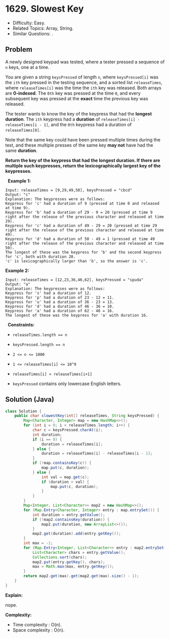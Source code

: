 # 1629. Slowest Key

- Difficulty: Easy.
- Related Topics: Array, String.
- Similar Questions: .

## Problem

A newly designed keypad was tested, where a tester pressed a sequence of ```n``` keys, one at a time.

You are given a string ```keysPressed``` of length ```n```, where ```keysPressed[i]``` was the ```ith``` key pressed in the testing sequence, and a sorted list ```releaseTimes```, where ```releaseTimes[i]``` was the time the ```ith``` key was released. Both arrays are **0-indexed**. The ```0th``` key was pressed at the time ```0```, and every subsequent key was pressed at the **exact** time the previous key was released.

The tester wants to know the key of the keypress that had the **longest duration**. The ```ith``` keypress had a **duration** of ```releaseTimes[i] - releaseTimes[i - 1]```, and the ```0th``` keypress had a duration of ```releaseTimes[0]```.

Note that the same key could have been pressed multiple times during the test, and these multiple presses of the same key **may not** have had the same **duration**.

**Return the key of the keypress that had the **longest duration**. If there are multiple such keypresses, return the lexicographically largest key of the keypresses.**

 
**Example 1:**

```
Input: releaseTimes = [9,29,49,50], keysPressed = "cbcd"
Output: "c"
Explanation: The keypresses were as follows:
Keypress for 'c' had a duration of 9 (pressed at time 0 and released at time 9).
Keypress for 'b' had a duration of 29 - 9 = 20 (pressed at time 9 right after the release of the previous character and released at time 29).
Keypress for 'c' had a duration of 49 - 29 = 20 (pressed at time 29 right after the release of the previous character and released at time 49).
Keypress for 'd' had a duration of 50 - 49 = 1 (pressed at time 49 right after the release of the previous character and released at time 50).
The longest of these was the keypress for 'b' and the second keypress for 'c', both with duration 20.
'c' is lexicographically larger than 'b', so the answer is 'c'.
```

**Example 2:**

```
Input: releaseTimes = [12,23,36,46,62], keysPressed = "spuda"
Output: "a"
Explanation: The keypresses were as follows:
Keypress for 's' had a duration of 12.
Keypress for 'p' had a duration of 23 - 12 = 11.
Keypress for 'u' had a duration of 36 - 23 = 13.
Keypress for 'd' had a duration of 46 - 36 = 10.
Keypress for 'a' had a duration of 62 - 46 = 16.
The longest of these was the keypress for 'a' with duration 16.
```

 
**Constraints:**


	
- ```releaseTimes.length == n```
	
- ```keysPressed.length == n```
	
- ```2 <= n <= 1000```
	
- ```1 <= releaseTimes[i] <= 10^9```
	
- ```releaseTimes[i] < releaseTimes[i+1]```
	
- ```keysPressed``` contains only lowercase English letters.



## Solution (Java)

```java
class Solution {
    public char slowestKey(int[] releaseTimes, String keysPressed) {
        Map<Character, Integer> map = new HashMap<>();
        for (int i = 0; i < releaseTimes.length; i++) {
            char c = keysPressed.charAt(i);
            int duration;
            if (i == 0) {
                duration = releaseTimes[i];
            } else {
                duration = releaseTimes[i] - releaseTimes[i - 1];
            }
            if (!map.containsKey(c)) {
                map.put(c, duration);
            } else {
                int val = map.get(c);
                if (duration > val) {
                    map.put(c, duration);
                }
            }
        }
        Map<Integer, List<Character>> map2 = new HashMap<>();
        for (Map.Entry<Character, Integer> entry : map.entrySet()) {
            int duration = entry.getValue();
            if (!map2.containsKey(duration)) {
                map2.put(duration, new ArrayList<>());
            }
            map2.get(duration).add(entry.getKey());
        }
        int max = -1;
        for (Map.Entry<Integer, List<Character>> entry : map2.entrySet()) {
            List<Character> chars = entry.getValue();
            Collections.sort(chars);
            map2.put(entry.getKey(), chars);
            max = Math.max(max, entry.getKey());
        }
        return map2.get(max).get(map2.get(max).size() - 1);
    }
}
```

**Explain:**

nope.

**Complexity:**

* Time complexity : O(n).
* Space complexity : O(n).
